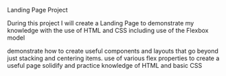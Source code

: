 Landing Page Project

During this project I will create a Landing Page to demonstrate my knowledge with the use of HTML and CSS including use of the Flexbox model

 demonstrate how to create useful components and layouts that go beyond just stacking and centering items.
 use of various flex properties to create a useful page
 solidify and practice knowledge of HTML and basic CSS